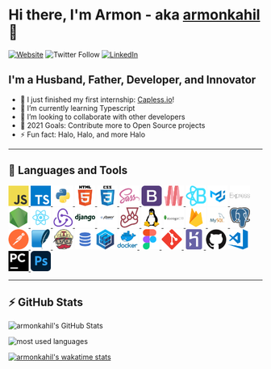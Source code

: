 # Hi there, I'm Armon - aka [armonkahil][website] 👋

[![Website](https://img.shields.io/badge/armonroberts.com-portfolio-orange)](https://armonroberts.com) ![Twitter Follow](https://img.shields.io/twitter/follow/armonkahil?style=social) [![LinkedIn](https://img.shields.io/badge/LinkedIn-0A66C2?style=plastic&logo=linkedin)](https://www.linkedin.com/in/armon-roberts1/)

## I'm a Husband, Father, Developer, and Innovator

- 🔭 I just finished my first internship: [Capless.io][internship]!
- 🌱 I’m currently learning Typescript
- 👯 I’m looking to collaborate with other developers
- 🥅 2021 Goals: Contribute more to Open Source projects
- ⚡ Fun fact: Halo, Halo, and more Halo

---

## :toolbox: Languages and Tools

<p align="left"></a> 
 <a href="https://developer.mozilla.org/en-US/docs/Web/JavaScript" target="_blank"> <img src="/icons/javascript.png" alt="javascript" width="40" height="40"/> </a> <a href="https://www.typescriptlang.org/" target="_blank"> <img src="/icons/typescript.png" alt="typescript" width="40" height="40"/> </a><a href="https://www.python.org" target="_blank"> <img src="/icons/python.png" alt="python" width="40" height="40"/> </a><a href="https://www.w3schools.com/html/html_intro.asp" target="_blank">
<img alt="HTML5" height="40" width="40px" src="/icons/html.png" /> </a> <a href="https://www.w3schools.com/css/" target="_blank"> <img src="/icons/css.png" alt="css3" width="40" height="40"/></a><a href="https://sass-lang.com" target="_blank"> <img src="/icons/sass.png" alt="sass" width="40" height="40"/> </a> <a href="https://getbootstrap.com" target="_blank"> <img src="/icons/bootstrap.png" alt="bootstrap" width="40" height="40"/></a> <a href="https://materializecss.com/" target="_blank"> <img src="/icons/materialize.svg" alt="materialize" width="40" height="40"/></a><a href="https://react-bootstrap.github.io/" target="_blank"> <img src="/icons/react_bootstrap.svg" alt="bootstrap" width="40" height="40"/></a> <a href="https://material-ui.com/" target="_blank"> <img src="/icons/material-ui.svg" alt="Material-UI" width="40" height="40"/></a><a href="https://expressjs.com" target="_blank"> <img src="/icons/express.png" alt="express" width="40" height="40"/> </a><a href="https://nodejs.org" target="_blank"> <img src="/icons/nodejs.png" alt="nodejs" width="40" height="40"/> </a><a href="https://reactjs.org/" target="_blank"> <img src="/icons/react.png" alt="react" width="40" height="40"/> </a> <a href="https://redux.js.org" target="_blank"> <img src="/icons/redux.png" alt="redux" width="40" height="40"/> </a> <a href="https://www.djangoproject.com/" target="_blank"> <img src="/icons/django.png" alt="Django" width="40" height="40"/> </a> <a href="https://jquery.com/" target="_blank"> <img src="/icons/jquery.png" alt="Jquery" width="40" height="40"/> </a><a href="https://jestjs.io" target="_blank"> <img src="/icons/jestjsio-icon.svg" alt="jest" width="40" height="40"/> </a> <a href="https://www.linux.org/" target="_blank"> <img src="/icons/linux.png" alt="linux" width="40" height="40"/> </a><a href="https://www.mongodb.com/" target="_blank"> <img src="/icons/mongodb.png" alt="mongodb" width="40" height="40"/> </a><a href="https://firebase.google.com/" target="_blank"> <img src="/icons/firebase.png" alt="firebase" width="40" height="40"/> </a>  <a href="https://www.mysql.com/" target="_blank"> <img src="/icons/mysql.png" alt="mysql" width="40" height="40"/> </a>   <a href="https://www.postgresql.org" target="_blank"> <img src="/icons/postgresql.png" alt="postgresql" width="40" height="40"/> </a> <a href="https://postman.com" target="_blank"> <img src="/icons/getpostman-icon.svg" alt="postman" width="40" height="40"/> </a> <a href="https://www.sqlite.org/" target="_blank"> <img src="/icons/sqlite-icon.svg" alt="sqlite" width="40" height="40"/> </a> <a href="https://travis-ci.org" target="_blank"> <img src="/icons/travis-ci-icon.svg" alt="travisci" width="40" height="40"/></a> <a href="https://www.w3schools.com/sql/" target="_blank"><img alt="SQL" width="40" height="40" src="/icons/sql.png" /></a><a href="https://sequelize.org/master/" target="_blank"><img alt="SQL" width="40" height="40" src="/icons/sequelize.png" /></a> <a href="https://www.docker.com/" target="_blank"> <img src="/icons/docker.png" alt="docker" width="40" height="40"/> </a>   <a href="https://www.figma.com/" target="_blank"> <img src="/icons/figma-icon.svg" alt="figma" width="40" height="40"/> </a> <a href="https://git-scm.com/" target="_blank"> <img src="/icons/git-scm-icon.svg" alt="git" width="40" height="40"/> </a> <a href="https://heroku.com" target="_blank"> <img src="/icons/heroku-icon.svg" alt="heroku" width="40" height="40"/> </a> <a href="" target="_blank"><img alt="GitHub" width="40" height="40" src="/icons/github.png" /></a> <a href="https://code.visualstudio.com/" target="_blank"> <img alt="Visual Studio Code" height="40" width="40" src="/icons/visual-studio-code.png" /> </a><a href="https://www.jetbrains.com/pycharm/" target="_blank"><img alt="Pycharm" height="40" width="40" src="/icons/pycharm.svg" /> </a><a href="https://www.photoshop.com/en" target="_blank"> <img src="/icons/788px-Adobe_Photoshop_CC_icon.svg.png" alt="photoshop" width="40" height="40"/> </a>
</p>

---

## :zap: GitHub Stats
  
![armonkahil's GitHub Stats](https://github-readme-stats.vercel.app/api?username=armonkahil&count_private=true&include_all_commits&show_icons=true&bg_color=DEG,0B162A,E5463B,ffffff&text_color=FFFFFF&title_color=FFFFFF&icon_color=E5463B)

![most used languages](https://github-readme-stats.vercel.app/api/top-langs?username=armonkahil&count_private=true&show_icons=true&locale=en&layout=compact&langs_count=10&bg_color=DEG,0B162A,E5463B,ffffff&text_color=FFFFFF&title_color=FFFFFF&icon_color=E5463B)

[![armonkahil's wakatime stats](https://github-readme-stats.vercel.app/api/wakatime?username=armonkahil&bg_color=DEG,0B162A,E5463B,ffffff&text_color=FFFFFF&title_color=FFFFFF&icon_color=E5463B)](https://github.com/armonkahil/github-readme-stats)
  
[website]: https://armonkahil.com
[internship]: http://capless.io
[twitter]: https://twitter.com/armonkahil
[youtube]: https://youtube.com/armonkahil
[linkedin]: https://www.linkedin.com/in/armon-roberts1/
[orange]: E5463B

